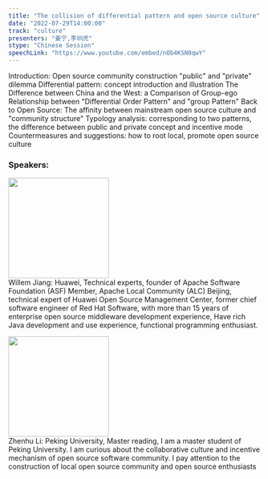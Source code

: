 ```yaml
---
title: "The collision of differential pattern and open source culture"
date: "2022-07-29T14:00:00"
track: "culture"
presenters: "姜宁,李圳虎"
stype: "Chinese Session"
speechLink: "https://www.youtube.com/embed/nOb4KSN0qwY"
---
```

Introduction: Open source community construction "public" and "private" dilemma
Differential pattern: concept introduction and illustration
The Difference between China and the West: a Comparison of Group-ego Relationship between "Differential Order Pattern" and "group Pattern"
Back to Open Source: The affinity between mainstream open source culture and "community structure"
Typology analysis: corresponding to two patterns, the difference between public and private concept and incentive mode
Countermeasures and suggestions: how to root local, promote open source culture
 ### Speakers: 
 <img src="images/speaker/1130.png" width="200" /><br>Willem Jiang: Huawei, Technical experts, founder of Apache Software Foundation (ASF) Member, Apache Local Community (ALC) Beijing, technical expert of Huawei Open Source Management Center, former chief software engineer of Red Hat Software, with more than 15 years of enterprise open source middleware development experience, Have rich Java development and use experience, functional programming enthusiast.

 <img src="images/speaker/1130_2.png" width="200" /><br>Zhenhu Li: Peking University, Master reading, I am a master student of Peking University. I am curious about the collaborative culture and incentive mechanism of open source software community. I pay attention to the construction of local open source community and open source enthusiasts

 